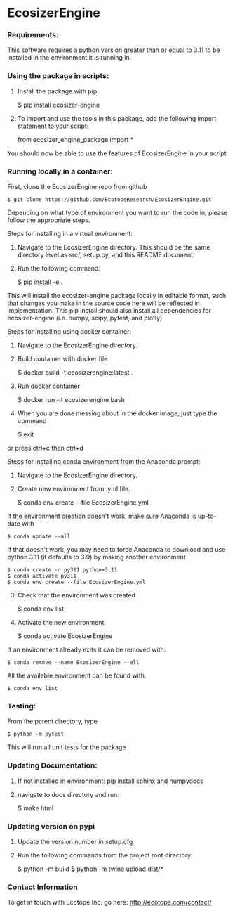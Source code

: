 # EcosizerEngine

### Requirements:

This software requires a python version greater than or equal to 3.11 to be installed in the environment it is running in.

### Using the package in scripts:

1. Install the package with pip

	$ pip install ecosizer-engine

2. To import and use the tools in this package, add the following import statement to your script:

	from ecosizer_engine_package import *

You should now be able to use the features of EcosizerEngine in your script

### Running locally in a container:
First, clone the EcosizerEngine repo from github

    $ git clone https://github.com/EcotopeResearch/EcosizerEngine.git

Depending on what type of environment you want to run the code in, please follow the appropriate steps.

Steps for installing in a virtual environment:
1. Navigate to the EcosizerEngine directory. This should be the same directory level as src/, setup.py, and this README document.
2. Run the following command:

	$ pip install -e .

This will install the ecosizer-engine package locally in editable format, such that changes you make in the source code here will be reflected in implementation.
This pip install should also install all dependencies for ecosizer-engine (i.e. numpy, scipy, pytest, and plotly)

Steps for installing using docker container:
1. Navigate to the EcosizerEngine directory.
2. Build container with docker file

	$ docker build -t ecosizerengine:latest .

3. Run docker container

	$  docker run -it ecosizerengine bash

4. When you are done messing about in the docker image, just type the command

	$ exit

or press ctrl+c then ctrl+d

Steps for installing conda environment from the Anaconda prompt:
1. Navigate to the EcosizerEngine directory.
2. Create new environment from .yml file.


	$ conda env create --file EcosizerEngine.yml

If the environment creation doesn't work, make sure Anaconda is up-to-date with

    $ conda update --all

If that doesn't work, you may need to force Anaconda to download and use python 3.11 (it defaults to 3.9) by making another environment

    $ conda create -n py311 python=3.11
    $ conda activate py311
    $ conda env create --file EcosizerEngine.yml

3. Check that the environment was created


	$ conda env list

4. Activate the new environment


	$ conda activate EcosizerEngine

If an environment already exits it can be removed with:

	$ conda remove --name EcosizerEngine --all


All the available environment can be found with:

	$ conda env list

### Testing:
From the parent directory, type

	$ python -m pytest

This will run all unit tests for the package

### Updating Documentation:
1. If not installed in environment: pip install sphinx and numpydocs
2. navigate to docs directory and run:


	$ make html

### Updating version on pypi

1. Update the version number in setup.cfg
2. Run the following commands from the project root directory:

	$ python -m build
	$ python -m twine upload dist/*

### Contact Information
To get in touch with Ecotope Inc. go here: http://ecotope.com/contact/